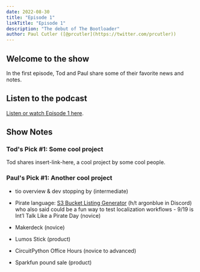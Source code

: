 ```yaml
---
date: 2022-08-30
title: "Episode 1"
linkTitle: "Episode 1"
description: "The debut of The Bootloader"
author: Paul Cutler ([@prcutler](https://twitter.com/prcutler))
---
```


## Welcome to the show

In the first episode, Tod and Paul share some of their favorite news and notes.

## Listen to the podcast

[Listen or watch Episode 1 here](https://zencastr.com/z/6h5QXxaK).

## Show Notes

### Tod's Pick #1: Some cool project
Tod shares insert-link-here, a cool project by some cool people.

### Paul's Pick #1: Another cool project
* tio overview & dev stopping by (intermediate)


* Pirate language:  [S3 Bucket Listing Generator](https://adafruit-circuit-python.s3.amazonaws.com/index.html?prefix=bin/circuitplayground_express/en_x_pirate/) (h/t argonblue in  Discord) who also said could be a fun way to test localization workflows - 9/19 is Int’l Talk Like a Pirate Day (novice)
* Makerdeck (novice)
* Lumos Stick (product)
* CircuitPython Office Hours (novice to advanced)
* Sparkfun pound sale (product)


